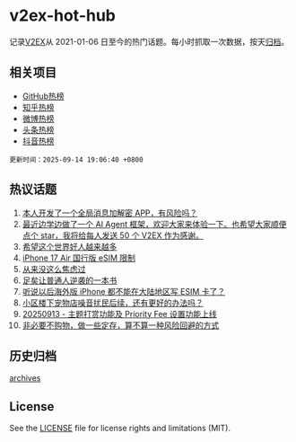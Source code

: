 # v2ex-hot-hub

 记录[V2EX](https://www.v2ex.com/)从 2021-01-06 日至今的热门话题。每小时抓取一次数据，按天[归档](archives)。
 
 ## 相关项目

- [GitHub热榜](https://github.com/snaildev/github-hot-hub)
- [知乎热榜](https://github.com/snaildev/zhihu-hot-hub)
- [微博热榜](https://github.com/snaildev/weibo-hot-hub)
- [头条热榜](https://github.com/snaildev/toutiao-hot-hub)
- [抖音热榜](https://github.com/snaildev/douyin-hot-hub)


 `更新时间：2025-09-14 19:06:40 +0800`

## 热议话题

1. [本人开发了一个全局消息加解密 APP，有风险吗？](https://www.v2ex.com/t/1159041)
1. [最近边学边做了一个 AI Agent 框架，欢迎大家来体验一下。也希望大家顺便点个 star，我将给每人发送 50 个 V2EX 作为感谢。](https://www.v2ex.com/t/1159055)
1. [希望这个世界好人越来越多](https://www.v2ex.com/t/1159054)
1. [iPhone 17 Air 国行版 eSIM 限制](https://www.v2ex.com/t/1159036)
1. [从来没这么焦虑过](https://www.v2ex.com/t/1159011)
1. [足矣让普通人逆袭的一本书](https://www.v2ex.com/t/1159060)
1. [听说以后海外版 iPhone 都不能在大陆地区写 ESIM 卡了？](https://www.v2ex.com/t/1159058)
1. [小区楼下宠物店噪音扰民后续，还有更好的办法吗？](https://www.v2ex.com/t/1159065)
1. [20250913 - 主题打赏功能及 Priority Fee 设置功能上线](https://www.v2ex.com/t/1159042)
1. [非必要不购物，做一些定存，算不算一种风险回避的方式](https://www.v2ex.com/t/1159085)

## 历史归档

[archives](archives)

## License

See the [LICENSE](LICENSE) file for license rights and limitations (MIT).
